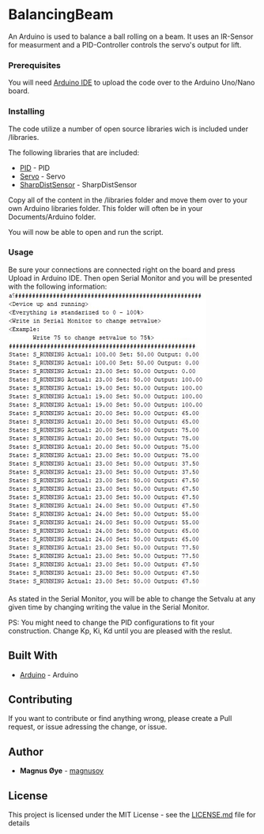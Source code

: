 # BalancingBeam
An Arduino is used to balance a ball rolling on a beam. It uses an IR-Sensor for measurment and a PID-Controller controls the servo's output for lift.

### Prerequisites

You will need [Arduino IDE](https://www.arduino.cc/en/Main/Software) to upload the code over to the Arduino Uno/Nano board.


### Installing

The code utilize a number of open source libraries wich is included under /libraries.

The following libraries that are included:
* [PID](https://github.com/br3ttb/Arduino-PID-Library) - PID
* [Servo](https://github.com/arduino-libraries/Servo) - Servo
* [SharpDistSensor](https://github.com/DrGFreeman/SharpDistSensor) - SharpDistSensor

Copy all of the content in the /libraries folder and move them over to your own Arduino libraries folder.
This folder will often be in your Documents/Arduino folder.

You will now be able to open and run the script.

### Usage

Be sure your connections are connected right on the board and press Upload in Arduino IDE.
Then open Serial Monitor and you will be presented with the following information:
![Output](https://github.com/magnusoy/BalancingBeam/blob/master/docs/out.JPG)

As stated in the Serial Monitor, you will be able to change the Setvalu at any given time by changing writing the value in the Serial Monitor.

PS: You might need to change the PID configurations to fit your construction. Change Kp, Ki, Kd until you are pleased with the reslut.

## Built With

* [Arduino](https://www.arduino.cc/) - Arduino

## Contributing

If you want to contribute or find anything wrong, please create a Pull request, or issue adressing the change, or issue.


## Author

* **Magnus Øye** - [magnusoy](https://github.com/magnusoy)


## License

This project is licensed under the MIT License - see the [LICENSE.md](https://github.com/magnusoy/BalancingBeam/blob/master/LICENSE) file for details
